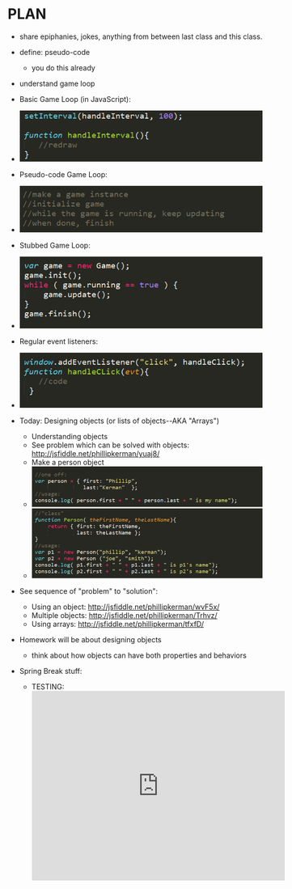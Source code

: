 PLAN
=======
* share epiphanies, jokes, anything from between last class and this class.
* define: pseudo-code
	* you do this already
* understand game loop
* Basic Game Loop (in JavaScript):
* ![](img/gameloop_js.png)
* Pseudo-code Game Loop:
* ![](img/gameloop_pseudo.png)
* Stubbed Game Loop:
* ![](img/gameloop_stubbed.png)
* Regular event listeners:
* ![](img/handler_but_errors.png)

* Today: Designing objects (or lists of objects--AKA "Arrays")
	* Understanding objects
	* See problem which can be solved with objects: http://jsfiddle.net/phillipkerman/yuaj8/
	* Make a person object
	* ![](img/person_one_off.png)
	* ![](img/person_class.png)
* See sequence of "problem" to "solution":
	* Using an object: http://jsfiddle.net/phillipkerman/wvF5x/
	* Multiple objects: http://jsfiddle.net/phillipkerman/Trhvz/
	* Using arrays: http://jsfiddle.net/phillipkerman/tfxfD/
* Homework will be about designing objects
	* think about how objects can have both properties and behaviors
* Spring Break stuff:
	* TESTING: <iframe src="http://player.vimeo.com/video/62319185" width="500" height="375" frameborder="0" webkitAllowFullScreen mozallowfullscreen allowFullScreen></iframe>

